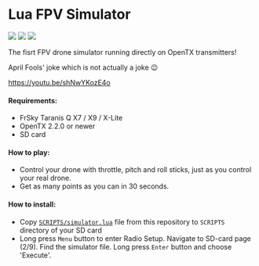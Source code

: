 # Lua FPV Simulator

![](https://raw.githubusercontent.com/alexeystn/lua-fpv-sim/master/images/scr1.png)
![](https://raw.githubusercontent.com/alexeystn/lua-fpv-sim/master/images/scr2.png)
![](https://raw.githubusercontent.com/alexeystn/lua-fpv-sim/master/images/scr3.png)

The fisrt FPV drone simulator running directly on OpenTX transmitters! 

April Fools' joke which is not actually a joke 😉

https://youtu.be/shNwYKozE4o

#### Requirements:
* FrSky Taranis Q X7 / X9 / X-Lite 
* OpenTX 2.2.0 or newer
* SD card

#### How to play:
* Control your drone with throttle, pitch and roll sticks, just as you control your real drone.
* Get as many points as you can in 30 seconds.

#### How to install:
* Copy [`SCRIPTS/simulator.lua`](https://raw.githubusercontent.com/alexeystn/lua-fpv-sim/master/SCRIPTS/simulator.lua) file from this repository to `SCRIPTS` directory of your SD card
* Long press `Menu` button to enter Radio Setup. Navigate to SD-card page (2/9). Find the simulator file. Long press `Enter` button and choose 'Execute'.
